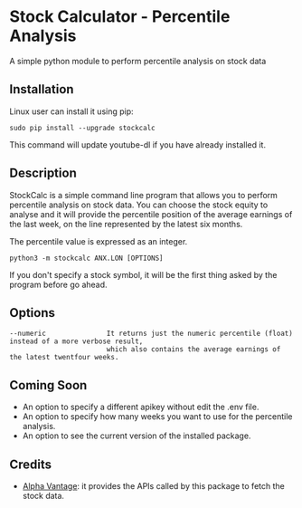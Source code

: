 # Stock Calculator - Percentile Analysis

A simple python module to perform percentile analysis on stock data

## Installation

Linux user can install it using pip:

    sudo pip install --upgrade stockcalc

This command will update youtube-dl if you have already installed it.

## Description

StockCalc is a simple command line program that allows you to perform percentile analysis on stock data.
You can choose the stock equity to analyse and it will provide the percentile position of the average earnings of 
the last week, on the line represented by the latest six months.

The percentile value is expressed as an integer.

    python3 -m stockcalc ANX.LON [OPTIONS] 

If you don't specify a stock symbol, it will be the first thing asked by the program before go ahead.

## Options

    --numeric               It returns just the numeric percentile (float) instead of a more verbose result,
                            which also contains the average earnings of the latest twentfour weeks.
                            
## Coming Soon
- An option to specify a different apikey without edit the .env file.
- An option to specify how many weeks you want to use for the percentile analysis.
- An option to see the current version of the installed package.

## Credits
- [Alpha Vantage](https://www.alphavantage.co/): it provides the APIs called by this package to fetch the stock data.